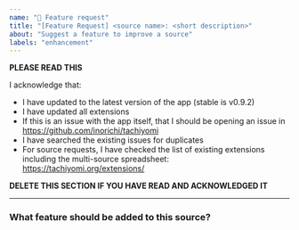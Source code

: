 ```yaml
---
name: "🌟 Feature request"
title: "[Feature Request] <source name>: <short description>"
about: "Suggest a feature to improve a source"
labels: "enhancement"
---
```


**PLEASE READ THIS**

I acknowledge that:

- I have updated to the latest version of the app (stable is v0.9.2)
- I have updated all extensions
- If this is an issue with the app itself, that I should be opening an issue in https://github.com/inorichi/tachiyomi
- I have searched the existing issues for duplicates
- For source requests, I have checked the list of existing extensions including the multi-source spreadsheet: https://tachiyomi.org/extensions/

**DELETE THIS SECTION IF YOU HAVE READ AND ACKNOWLEDGED IT**

---

### What feature should be added to this source?
